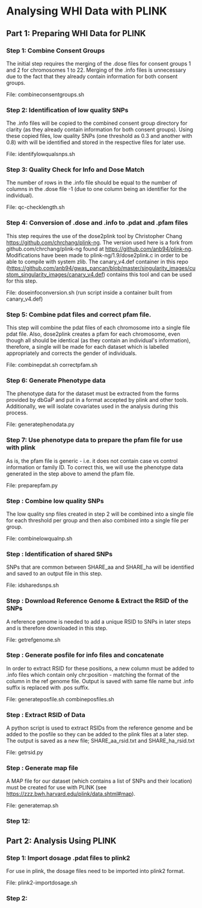 # Analysing WHI Data with PLINK

## Part 1: Preparing WHI Data for PLINK 

### Step 1: Combine Consent Groups

The initial step requires the merging of the .dose files for consent groups 1 and 2 for chromosomes 1 to 22. Merging of the .info files is unnecessary due to the fact that they already contain
information for both consent groups.


File: combineconsentgroups.sh

### Step 2: Identification of low quality SNPs

The .info files will be copied to the combined consent group directory for clarity (as they already contain information for both consent groups). 
Using these copied files, low quality SNPs (one threshold as 0.3 and another with 0.8) with will be identified and stored in the respective files for later use.


File: identifylowqualsnps.sh

### Step 3: Quality Check for Info and Dose Match

The number of rows in the .info file should be equal to the number of columns in the .dose file -1 (due to one column being an identifier for the individual).

File: qc-checklength.sh

### Step 4: Conversion of .dose and .info to .pdat and .pfam files

This step requires the use of the dose2plink tool by Christopher Chang https://github.com/chrchang/plink-ng. The version used here is a fork from github.com/chrchang/plink-ng found at
https://github.com/anb94/plink-ng. Modifications have been made to plink-ng/1.9/dose2plink.c in order to be able to compile with system zlib. The canary_v4.def container in this repo 
(https://github.com/anb94/gwas_pancan/blob/master/singularity_images/custom_singularity_images/canary_v4.def) contains this tool and can be used for this step.


File: doseinfoconversion.sh (run script inside a container built from canary_v4.def)

### Step 5: Combine pdat files and correct pfam file.

This step will combine the pdat files of each chromosome into a single file pdat file. Also, dose2plink creates a pfam for each chromosome, even though all should be identical (as they
contain an individual's information), therefore, a single will be made for each dataset which is labelled appropriately and corrects the gender of individuals.


File: combinepdat.sh correctpfam.sh

### Step 6: Generate Phenotype data

The phenotype data for the dataset must be extracted from the forms provided by dbGaP and put in a format accepted by plink and other tools. Additionally, we will isolate covariates
used in the analysis during this process.


File: generatephenodata.py

### Step 7: Use phenotype data to prepare the pfam file for use with plink

As is, the pfam file is generic - i.e. it does not contain case vs control information or family ID. To correct this, we will use the phenotype data generated in the step above to
amend the pfam file.


File: preparepfam.py

### Step : Combine low quality SNPs

The low quality snp files created in step 2 will be combined into a single file for each threshold per group and then also combined into a single file per group.


File: combinelowqualnp.sh

### Step : Identification of shared SNPs

SNPs that are common between SHARE_aa and SHARE_ha will be identified and saved to an output file in this step.


File: idsharedsnps.sh

### Step : Download Reference Genome & Extract the RSID of the SNPs

A reference genome is needed to add a unique RSID to SNPs in later steps and is therefore downloaded in this step. 


File: getrefgenome.sh

### Step : Generate posfile for info files and concatenate

In order to extract RSID for these positions, a new column must be added to .info files which contain only chr:position - matching the format of the column in the ref genome file.
Output is saved with same file name but .info suffix is replaced with .pos suffix.


File: generateposfile.sh combineposfiles.sh

### Step : Extract RSID of Data

A python script is used to extract RSIDs from the reference genome and be added to the posfile so they can be added to the plink files at a later step. The output is saved as a new
file; SHARE_aa_rsid.txt and SHARE_ha_rsid.txt


File: getrsid.py

### Step : Generate map file

A MAP file for our dataset (which contains a list of SNPs and their location) must be created for use with PLINK (see https://zzz.bwh.harvard.edu/plink/data.shtml#map).


File: generatemap.sh

### Step 12: 

## Part 2: Analysis Using PLINK

### Step 1: Import dosage .pdat files to plink2

For use in plink, the dosage files need to be imported into plink2 format.

File: plink2-importdosage.sh

### Step 2: 